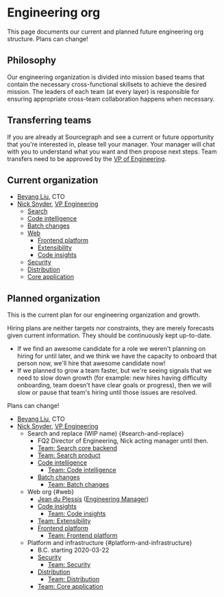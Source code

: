# Engineering org

This page documents our current and planned future engineering org structure. Plans can change!

## Philosophy

Our engineering organization is divided into mission based teams that contain the necessary cross-functional skillsets to achieve the desired mission. The leaders of each team (at every layer) is responsible for ensuring appropriate cross-team collaboration happens when necessary.

## Transferring teams

If you are already at Sourcegraph and see a current or future opportunity that you're interested in, please tell your manager. Your manager will chat with you to understand what you want and then propose next steps. Team transfers need to be approved by the [VP of Engineering](roles.md#vp-engineering).

## Current organization

- [Beyang Liu](index.md#beyang-liu), CTO
- [Nick Snyder](index.md#nick-snyder-he-him), [VP Engineering](../../handbook/engineering/roles.md#vp-engineering)
	- [Search](../../handbook/engineering/search/index.md)
	- [Code intelligence](../../handbook/engineering/code-intelligence/index.md)
	- [Batch changes](../../handbook/engineering/batch-changes/index.md)
    - [Web](../../handbook/engineering/web/index.md)
        - [Frontend platform](../../handbook/engineering/web/frontend-platform/index.md)
        - [Extensibility](../../handbook/engineering/web/index.md)
		- [Code insights](../../handbook/engineering/web/code-insights/index.md)
	- [Security](../../handbook/engineering/security/index.md)
	- [Distribution](../../handbook/engineering/distribution/index.md)
	- [Core application](../../handbook/engineering/core-application/index.md)

## Planned organization

This is the current plan for our engineering organization and growth.

Hiring plans are neither targets nor constraints, they are merely forecasts given current information. They should be continuously kept up-to-date.

- If we find an awesome candidate for a role we weren't planning on hiring for until later, and we think we have the capacity to onboard that person now, we'll hire that awesome candidate now!
- If we planned to grow a team faster, but we're seeing signals that we need to slow down growth (for example: new hires having difficulty onboarding, team doesn't have clear goals or progress), then we will slow or pause that team's hiring until those issues are resolved.

Plans can change!

- [Beyang Liu](../../../company/team/index.md#beyang-liu), CTO
- [Nick Snyder](../../../company/team/index.md#nick-snyder-he-him), [VP Engineering](roles.md#vp-engineering)
    - Search and replace (WIP name) {#search-and-replace}
        - FQ2 Director of Engineering, Nick acting manager until then.
        - [Team: Search core backend](search/index.md#search-core-backend-eng)
        - [Team: Search product](search/index.md#search-product-eng)
        - [Code intelligence](code-intelligence/index.md)
            - [Team: Code intelligence](code-intelligence/index.md#code-intelligence-eng)
        - [Batch changes](batch-changes/index.md)
            - [Team: Batch changes](batch-changes/index.md#batch-changes-eng)
    - Web org {#web}
        - [Jean du Plessis](../../../company/team/index.md#jean-du-plessis-he-him) ([Engineering Manager](roles.md#engineering-manager))
        - [Code insights](web/code-insights/index.md)
            - [Team: Code insights](web/code-insights/index.md#code-insights-eng)
        - [Team: Extensibility](web/index.md#extensibility-eng)
        - [Frontend platform](web/frontend-platform/index.md)
            - [Team: Frontend platform](web/frontend-platform/index.md#frontend-platform-eng)
    - Platform and infrastructure {#platform-and-infrastructure}
        - B.C. starting 2020-03-22
        - [Security](security/index.md)
            - [Team: Security](security/index.md#security-eng)
        - [Distribution](distribution/index.md)
            - [Team: Distribution](distribution/index.md#distribution-eng)
        - [Team: Core application](core-application/index.md#core-application-eng)

<script>
// This script injects the org chart content into each section of this page that links to a team page.
// It is similar to the script used to compile the goals in ../goals/index.md.

async function getPageOrgList(pageUrl) {
	const sectionId = pageUrl.replace(/^.*#/, '')

	const resp = await fetch(pageUrl)
	const doc = new DOMParser().parseFromString(await resp.text(), "text/html")
	const section = doc.getElementById(sectionId)
	if (!section) {
		const error = document.createElement('p')
		error.innerText = `Error generating org chart: page at ${pageUrl} has no section with ID ${sectionId}.`
		return error
	}
    return section.parentNode
}

const teamAnchors = Array.from(document.querySelectorAll('a')).filter(a => a.innerText.startsWith('Team: '))
Promise.all(
	teamAnchors.map(async a => ({
		anchor: a,
		content: await getPageOrgList(a.href),
	}))
).then(data => {
	for (const {anchor, content} of data) {
        // Replace the parent node list item
        anchor.parentNode.replaceWith(content)
	}
})
</script>
